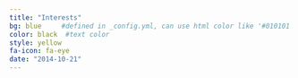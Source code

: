 ```yaml
---
title: "Interests"
bg: blue     #defined in _config.yml, can use html color like '#010101'
color: black  #text color
style: yellow
fa-icon: fa-eye
date: "2014-10-21"
---
```


